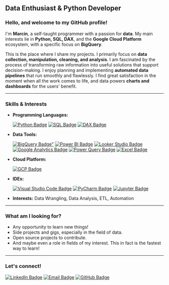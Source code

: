 ## **Data Enthusiast & Python Developer**

### Hello, and welcome to my GitHub profile!

I'm **Marcin**, a self-taught programmer with a passion for **data**. My main interests lie in **Python, SQL, DAX**, and the **Google Cloud Platform** ecosystem, with a specific focus on **BigQuery**.

This is the place where I share my projects. I primarily focus on **data collection, manipulation, cleaning, and analysis**. I am fascinated by the process of transforming raw information into useful solutions that support decision-making. I enjoy planning and implementing **automated data pipelines** that run smoothly and flawlessly. I find great satisfaction in the moment when all the work comes to life, and data powers **charts and dashboards** for the users' benefit.

---
### Skills & Interests
* **Programming Languages:**

  [![Python Badge](https://img.shields.io/badge/Python-3776AB?style=for-the-badge&logo=python&logoColor=white)](https://www.python.org/)
  [![SQL Badge](https://img.shields.io/badge/SQL-003B57?style=for-the-badge&logo=sqlite&logoColor=white)](https://sqlite.org/)
  [![DAX Badge](https://img.shields.io/badge/DAX-667799?style=for-the-badge&logoColor=white)](https://learn.microsoft.com/dax/)

* **Data Tools:**

  [![BigQuery Badge"](https://img.shields.io/badge/BigQuery-4285F4?style=for-the-badge&logo=google-cloud&logoColor=white)](https://cloud.google.com/bigquery)
  [![Power BI Badge](https://img.shields.io/badge/Power%20BI-F2C811?style=for-the-badge&logo=power-bi&logoColor=black)](https://www.microsoft.com/power-platform/products/power-bi/)
  [![Looker Studio Badge](https://img.shields.io/badge/Looker%20Studio-1A73E8?style=for-the-badge&logo=google&logoColor=white)](https://lookerstudio.google.com/)
  [![Google Analytics Badge](https://img.shields.io/badge/Google%20Analytics-E37400?style=for-the-badge&logo=google%20analytics&logoColor=white)](https://marketingplatform.google.com/about/analytics/)
  [![Power Query Badge](https://img.shields.io/badge/Power%20Query-008000?style=for-the-badge&logoColor=white)](https://learn.microsoft.com/en-us/power-query/power-query-what-is-power-query)
  [![Excel Badge](https://img.shields.io/badge/Excel-1D6F42?style=for-the-badge&logoColor=white)](https://support.microsoft.com/en-us/excel)

  


* **Cloud Platform:**

  [![GCP Badge](https://img.shields.io/badge/Google_Cloud-4285F4?style=for-the-badge&logo=google-cloud&logoColor=white)](https://cloud.google.com/)

* **IDEs:**

  [![Visual Studio Code Badge](https://img.shields.io/badge/Visual_Studio_Code-0078D4?style=for-the-badge&logo=visual%20studio%20code&logoColor=white)](https://code.visualstudio.com/)
  [![PyCharm Badge](https://img.shields.io/badge/PyCharm-222222.svg?&style=for-the-badge&logo=PyCharm&logoColor=white)](https://www.jetbrains.com/pycharm/)
  [![Jupyter Badge](https://img.shields.io/badge/Jupyter-F37626.svg?&style=for-the-badge&logo=Jupyter&logoColor=white)](https://jupyter.org/)
 
* **Interests:** Data Wrangling, Data Analysis, ETL, Automation

---
### What am I looking for?
* Any opportunity to learn new things!
* Side projects and gigs, especially in the field of data.
* Open source projects to contribute.
* And maybe even a role in fields of my interest. This in fact is the fastest way to learn!

---
### Let's connect!

[![LinkedIn Badge](https://img.shields.io/badge/LinkedIn-0077B5?style=for-the-badge&logo=linkedin&logoColor=white)](https://www.linkedin.com/in/marcin-borowski-a77ba4158/)
[![Email Badge](https://img.shields.io/badge/Gmail-D14836?style=for-the-badge&logo=gmail&logoColor=white)](mailto:marcin.borowski84@gmail.com)
[![GitHub Badge](https://img.shields.io/badge/GitHub-100000?style=for-the-badge&logo=github&logoColor=white)](https://github.com/MrSz-84)


<!---
MrSz-84/MrSz-84 is a ✨ special ✨ repository because its `README.md` (this file) appears on your GitHub profile.
You can click the Preview link to take a look at your changes.
--->
